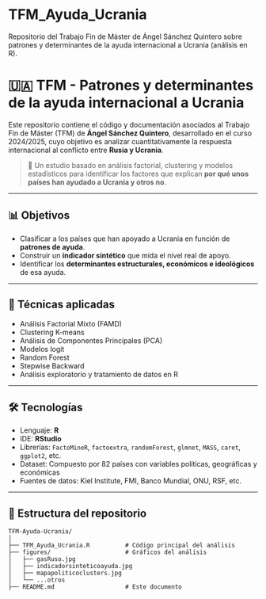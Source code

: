 # TFM_Ayuda_Ucrania
Repositorio del Trabajo Fin de Máster de Ángel Sánchez Quintero sobre patrones y determinantes de la ayuda internacional a Ucrania (análisis en R).

# 🇺🇦 TFM - Patrones y determinantes de la ayuda internacional a Ucrania

Este repositorio contiene el código y documentación asociados al Trabajo Fin de Máster (TFM) de **Ángel Sánchez Quintero**, desarrollado en el curso 2024/2025, cuyo objetivo es analizar cuantitativamente la respuesta internacional al conflicto entre **Rusia y Ucrania**.

> 🧠 Un estudio basado en análisis factorial, clustering y modelos estadísticos para identificar los factores que explican **por qué unos países han ayudado a Ucrania y otros no**.

---

## 📊 Objetivos

- Clasificar a los países que han apoyado a Ucrania en función de **patrones de ayuda**.
- Construir un **indicador sintético** que mida el nivel real de apoyo.
- Identificar los **determinantes estructurales, económicos e ideológicos** de esa ayuda.

---

## 🧪 Técnicas aplicadas

- Análisis Factorial Mixto (FAMD)
- Clustering K-means
- Análisis de Componentes Principales (PCA)
- Modelos logit
- Random Forest
- Stepwise Backward
- Análisis exploratorio y tratamiento de datos en R

---

## 🛠️ Tecnologías

- Lenguaje: **R**
- IDE: **RStudio**
- Librerías: `FactoMineR`, `factoextra`, `randomForest`, `glmnet`, `MASS`, `caret`, `ggplot2`, etc.
- Dataset: Compuesto por 82 países con variables políticas, geográficas y económicas
- Fuentes de datos: Kiel Institute, FMI, Banco Mundial, ONU, RSF, etc.

---

## 🧬 Estructura del repositorio

```text
TFM-Ayuda-Ucrania/
│
├── TFM_Ayuda_Ucrania.R          # Código principal del análisis
├── figures/                     # Gráficos del análisis
│   ├── gasRuso.jpg
│   ├── indicadorsinteticoayuda.jpg
│   ├── mapapoliticoclusters.jpg
│   └── ...otros
├── README.md                    # Este documento
